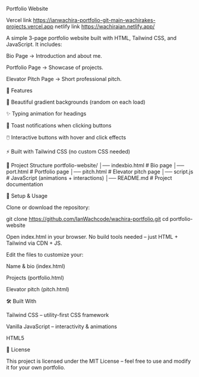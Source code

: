 Portfolio Website

Vercel link https://ianwachira-portfolio-git-main-wachirakes-projects.vercel.app
netlify link https://wachiraian.netlify.app/

A simple 3-page portfolio website built with HTML, Tailwind CSS, and JavaScript.
It includes:

Bio Page → Introduction and about me.

Portfolio Page → Showcase of projects.

Elevator Pitch Page → Short professional pitch.

🚀 Features

🎨 Beautiful gradient backgrounds (random on each load)

✨ Typing animation for headings

🔔 Toast notifications when clicking buttons

🖱️ Interactive buttons with hover and click effects

⚡ Built with Tailwind CSS (no custom CSS needed)

📂 Project Structure
portfolio-website/
│── indexbio.html        # Bio page
│── port.html    # Portfolio page
│── pitch.html        # Elevator pitch page
│── script.js         # JavaScript (animations + interactions)
│── README.md         # Project documentation

🔧 Setup & Usage

Clone or download the repository:

git clone https://github.com/IanWachcode/wachira-portfolio.git
cd portfolio-website

Open index.html in your browser.
No build tools needed – just HTML + Tailwind via CDN + JS.

Edit the files to customize your:

Name & bio (index.html)

Projects (portfolio.html)

Elevator pitch (pitch.html)

🛠️ Built With

Tailwind CSS
 – utility-first CSS framework

Vanilla JavaScript – interactivity & animations

HTML5

📜 License

This project is licensed under the MIT License – feel free to use and modify it for your own portfolio.
